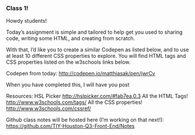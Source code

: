 ### Class 1!

Howdy students!

Today’s assignment is simple and tailored to help get you used to sharing code, writing some HTML, and creating from scratch.

With that, I’d like you to create a similar Codepen as listed below, and to use at least 10 different CSS properties to explore. You will find HTML tags and CSS properties listed on the w3schools links below.

Codepen from today: http://codepen.io/matthiasak/pen/jwrCv

When you have completed this, I will have you post

Resources:
HSL Picker http://hslpicker.com/#fab7ea,0.3
All the HTML Tags! http://www.w3schools.com/tags/
All the CSS properties! http://www.w3schools.com/cssref/

Github class notes will be hosted here (I’m working on that next!):
https://github.com/TIY-Houston-Q3-Front-End/Notes
